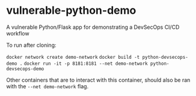 # vulnerable-python-demo
A vulnerable Python/Flask app for demonstrating a DevSecOps CI/CD workflow

To run after cloning:

`docker network create demo-network`
`docker build -t python-devsecops-demo .`
`docker run -it -p 8181:8181 --net demo-network python-devsecops-demo`

Other containers that are to interact with this container, should also be ran with the `--net demo-network` flag.
